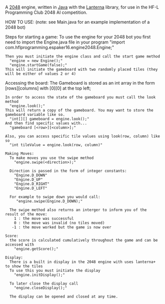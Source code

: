 A [2048](https://gabrielecirulli.github.io/2048/) engine, written in [Java](https://en.wikipedia.org/wiki/Java_\(programming_language\)) with the [Lanterna](https://code.google.com/p/lanterna/) library, for use in the HF-L Programming Club 2048 AI competition.

HOW TO USE:
  (note: see Main.java for an example implementation of a 2048 bot)
  
  Steps for starting a game:
    To use the engine for your 2048 bot you first need to import the Engine.java file in your program
      "import com.hflprogramming.espaker16.engine2048.Engine;"
    
    Then you must initiate the engine class and call the start game method
      "engine = new Engine();"
      "engine.startGame(false);"
    This will initiate the gameboard with two randomly placed tiles (they will be either of values 2 or 4)
  
  Accessing the board:
    The Gameboard is stored as an int array in the form \[rows]\[columns] with [0][0] at the top left;
    
    In order to access the state of the gameboard you must call the look method
      "engine.look();"
    This will return a copy of the gameboard. You may want to store the gameboard variable like so.
      "int[][] gameboard = engine.look();"
    And then find specific values with...
      "gameboard [<row>][<column>];"
    
    Also, you can access specific tile values using look(row, column) like so
      "int tileValue = engine.look(row, column)"
      
    Making Moves:
      To make moves you use the swipe method
        "engine.swipe(<direction>);"
      
      Direction is passed in the form of integer constants:
        "Engine.D_DOWN"
        "Engine.D_UP"
        "Engine.D_RIGHT"
        "Engine.D_LEFT"
      
      For example to swipe down you would call:
         "engine.swipe(Engine.D_DOWN);"
         
      The swipe method also returns an interger to inform you of the result of the move:
        1 : the move was successful
        0 : the move was invalid (no tiles moved)
       -1 : the move worked but the game is now over
    
    Score:
      the score is calculated cumulatively throughout the game and can be accessed with
        "engine.getScore();"
    
    Display: 
      There is a built in display in the 2048 engine with uses lanterna+ to show the tiles
      To use this you must initiate the display
        "engine.initDisplay();"
      
      To later close the display call
        "engine.closeDisplay();"
      
      The display can be opened and closed at any time.
